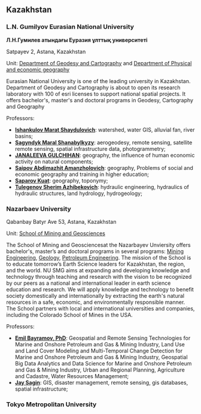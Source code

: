 ## Kazakhstan

### L.N. Gumilyov Eurasian National University

**Л.Н.Гумилев атындағы Еуразия ұлттық университеті**

Satpayev 2, Astana, Kazakhstan

Unit: [Department of Geodesy and Cartography](https://fac.enu.kz/en/page/departments/department-of-geodesy-and-cartography-1) and [Department of Physical and economic geography](https://fen.enu.kz/subpage/kafedra-fizicheskaya-i-ekonomicheskaya-geografiya)

Eurasian National University is one of the leading university in Kazakhstan. Department of Geodesy and Cartography is about to open its research laboratory with 100 of esri licenses to support national spatial projects. It offers bachelor's, master's and doctoral programs in Geodesy, Cartography and Geography

Professors:

- **[Ishankulov Marat Shaydulovich](ishankulov_msh@enu.kz)**: watershed, water GIS, alluvial fan, river basins;
- **[Sagyndyk Maral Shanabylkyzy](sagyndyk_mzh@enu.kz)**: aerogeodesy, remote sensing, satellite remote sensing, spatial infrastructure data, photogrammetry;
- **[JANALEEVA GULCHIHAN](dzhanaleyeva_km@enu.kz)**: geography, the influence of human economic activity on natural components;
- **[Saipov Abdimazhit Amanzholovich](https://drive.google.com/file/d/10xdYmOLY51S4YY1OloaX-ZhVwUQ-5hd2/view)**: geography, Problems of social and economic geography and training in higher education;
- **[Saparov Kuat](https://drive.google.com/file/d/1u0T5Z07KpcRz1XHT38L0RPVwVkituDg0/view)**: geography, toponymy;
- **[Tulegenov Sherim Azhibekovich](https://drive.google.com/file/d/1dGTOk-zSiLLsyu6qCQWaFb3vu-A3Fxjs/view)**: hydraulic engineering, hydraulics of hydraulic structures, land hydrology, hydrogeology;

### Nazarbaev University

Qabanbay Batyr Ave 53, Astana, Kazakhstan

Unit: [School of Mining and Geosciences](https://nu.edu.kz/academics/school/school-of-mining-and-geosciences)

The School of Mining and Geosciencesat the Nazarbayev Unviersity offers bachelor's, master’s and doctoral programs in several programs: [Mining Engineering](https://nu.edu.kz/academics/program/bsc-in-mining-engineering), [Geology](https://nu.edu.kz/academics/program/bsc-in-geology), [Petroleum Engineering](https://nu.edu.kz/academics/program/bsc-in-petroleum-engineering). The mission of the School is to educate tomorrow’s Earth Science leaders for Kazakhstan, the region, and the world. NU SMG aims at expanding and developing knowledge and technology through teaching and research with the vision to be recognized by our peers as a national and international leader in earth science education and research. We will apply knowledge and technology to benefit society domestically and internationally by extracting the earth's natural resources in a safe, economic, and environmentally responsible manner. The School partners with local and international universities and companies, including the Colorado School of Mines in the USA.

Professors:

- **[Emil Bayramov, PhD](https://research.nu.edu.kz/en/persons/emil-bayramov)**: Geospatial and Remote Sensing Technologies for Marine and Onshore Petroleum and Gas & Mining Industry, Land Use and Land Cover Modeling and Multi-Temporal Change Detection for Marine and Onshore Petroleum and Gas & Mining Industry, Geospatial Big Data Analytics and Data Science for Marine and Onshore Petroleum and Gas & Mining Industry, Urban and Regional Planning, Agriculture and Cadastre, Water Resources Management;
- **[Jay Sagin](https://www.linkedin.com/in/jay-sagin-46887617/?originalSubdomain=kz)**: GIS, disaster management, remote sensing, gis databases, spatial infrastructure;
### Tokyo Metropolitan University
